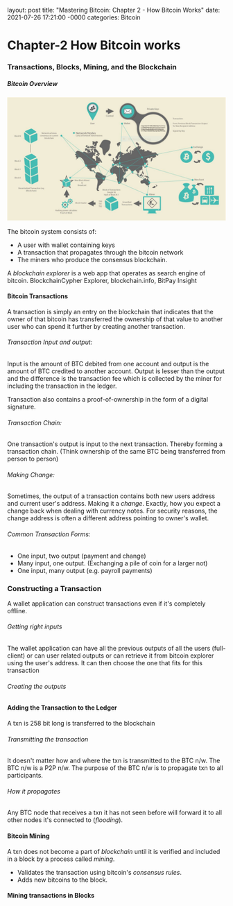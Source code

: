  layout: post
title: "Mastering Bitcoin: Chapter 2 - How Bitcoin Works"
date: 2021-07-26 17:21:00 -0000
categories: Bitcoin



# Chapter-2 How Bitcoin works

### Transactions, Blocks, Mining, and the Blockchain

##### Bitcoin Overview

![image-20210624133629151](https://raw.githubusercontent.com/abhi-shukla21/Mastering_Bitcoin/master/img/image-20210624133629151.png)

The bitcoin system consists of:

- A user with wallet containing keys
- A transaction that propagates through the bitcoin network
- The miners who produce the consensus blockchain.

A *blockchain explorer* is a web app that operates as search engine of bitcoin. BlockchainCypher Explorer, blockchain.info,  BitPay Insight



#### Bitcoin Transactions

A transaction is simply an entry on the blockchain that indicates that the owner of that bitcoin has transferred the ownership of that value to another user who can spend it further by creating another transaction.

###### Transaction Input and output:

Input is the amount of BTC debited from one account and output is the amount of BTC credited to another account. Output is lesser than the output and the difference is the transaction fee which is collected by the miner for including the transaction in the ledger.

Transaction also contains a proof-of-ownership in the form of a digital signature.

###### Transaction Chain:

One transaction's output is input to the next transaction. Thereby forming a transaction chain. (Think ownership of the same BTC being transferred from person to person)

###### Making Change:

Sometimes, the output of a transaction contains both new users address and current user's address. Making it a *change*. Exactly, how you expect a change back when dealing with currency notes. For security reasons, the change address is often a different address pointing to owner's wallet.

###### Common Transaction Forms: 

- One input, two output (payment and change)
- Many input, one output. (Exchanging a pile of coin for a larger not) 
- One input, many output (e.g. payroll payments)



### Constructing a Transaction

A wallet application can construct transactions even if it's completely offline.

###### Getting right inputs 

The wallet application can have all the previous outputs of all the users (full-client) or can user related outputs or can retrieve it from bitcoin explorer using the user's address. It can then choose the one that fits for this transaction

###### Creating the outputs



#### Adding the Transaction to the Ledger

A txn is 258 bit long is transferred to the blockchain

###### Transmitting the transaction

It doesn't matter how and where the txn is transmitted to the BTC n/w. The BTC n/w is a P2P n/w. The purpose of the BTC n/w is to propagate txn to all participants.

###### How it propagates

Any BTC node that receives a txn it has not seen before will forward it to all other nodes it's connected to (*flooding*).



#### Bitcoin Mining

A txn does not become a part of *blockchain* until it is verified and included in a block by a process called *mining*.

- Validates the transaction using bitcoin's *consensus rules*.
- Adds new bitcoins to the block.

#### Mining transactions in Blocks

